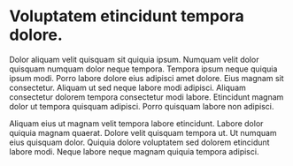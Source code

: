 # Voluptatem etincidunt tempora dolore.

Dolor aliquam velit quisquam sit quiquia ipsum. Numquam velit dolor quisquam numquam dolor neque tempora. Tempora ipsum neque quiquia ipsum modi. Porro labore dolore eius adipisci amet dolore. Eius magnam sit consectetur. Aliquam ut sed neque labore modi adipisci. Aliquam consectetur dolorem tempora consectetur modi labore. Etincidunt magnam dolor ut tempora quisquam adipisci. Porro quisquam labore non adipisci.

Aliquam eius ut magnam velit tempora labore etincidunt. Labore dolor quiquia magnam quaerat. Dolore velit quisquam tempora ut. Ut numquam eius quisquam dolor. Quiquia dolore voluptatem sed dolorem etincidunt labore modi. Neque labore neque magnam quiquia tempora adipisci.

